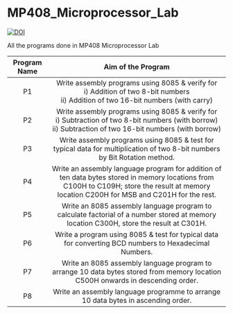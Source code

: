 # MP408_Microprocessor_Lab
[![DOI](https://zenodo.org/badge/558865701.svg)](https://zenodo.org/badge/latestdoi/558865701)

All the programs done in MP408 Microprocessor Lab

|Program Name|Aim of the Program|
|:----------:|:----------------:|
|P1|Write assembly programs using 8085 & verify for<br /> i) Addition of two 8-bit numbers<br /> ii) Addition of two 16-bit numbers (with carry)|
|P2|Write assembly programs using 8085 & verify for<br /> i) Subtraction of two 8-bit numbers (with borrow)<br /> ii) Subtraction of two 16-bit numbers (with borrow)|
|P3|Write assembly programs using 8085 & test for typical data for multiplication of two 8-bit numbers by Bit Rotation method.|
|P4|Write an assembly language program for addition of ten data bytes stored in memory locations from C100H to C109H; store the result at memory location C200H for MSB and C201H for the rest.|
|P5|Write an 8085 assembly language program to calculate factorial of a number stored at memory location C300H, store the result at C301H.|
|P6|Write a program using 8085 & test for typical data for converting BCD numbers to Hexadecimal Numbers.|
|P7|Write an 8085 assembly language program to arrange 10 data bytes stored from memory location C500H onwards in descending order.|
|P8|Write an assembly language programme to arrange 10 data bytes in ascending order.|
